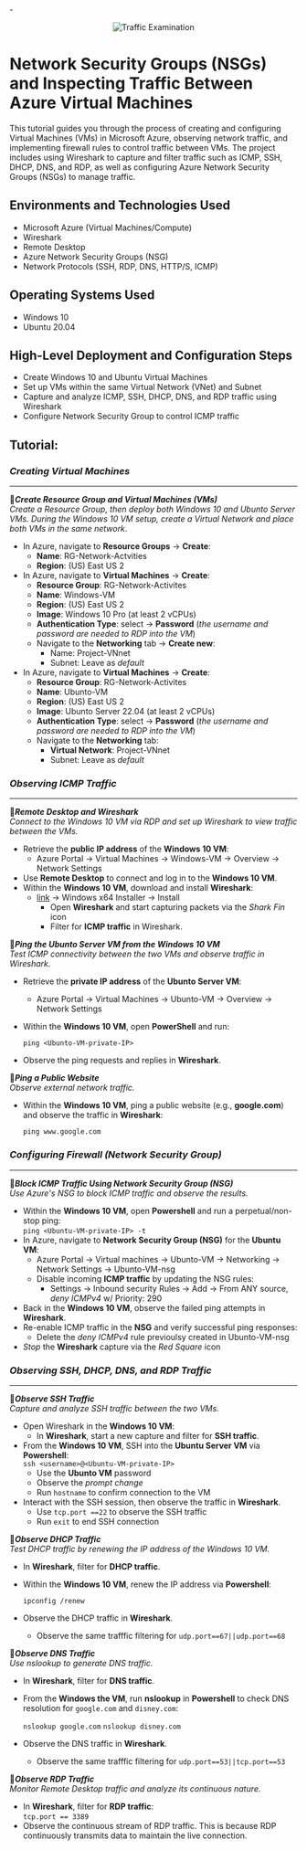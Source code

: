 -<p align="center">
<img src="https://i.imgur.com/Ua7udoS.png" alt="Traffic Examination"/>
</p>

<h1>Network Security Groups (NSGs) and Inspecting Traffic Between Azure Virtual Machines</h1>
This tutorial guides you through the process of creating and configuring Virtual Machines (VMs) in Microsoft Azure, observing network traffic, and implementing firewall rules to control traffic between VMs. The project includes using Wireshark to capture and filter traffic such as ICMP, SSH, DHCP, DNS, and RDP, as well as configuring Azure Network Security Groups (NSGs) to manage traffic.

<h2>Environments and Technologies Used</h2>

- Microsoft Azure (Virtual Machines/Compute)
- Wireshark
- Remote Desktop
- Azure Network Security Groups (NSG)
- Network Protocols (SSH, RDP, DNS, HTTP/S, ICMP)
  
<h2>Operating Systems Used </h2>

- Windows 10 
- Ubuntu 20.04 

<h2>High-Level Deployment and Configuration Steps</h2>

- Create Windows 10 and Ubuntu Virtual Machines
- Set up VMs within the same Virtual Network (VNet) and Subnet
- Capture and analyze ICMP, SSH, DHCP, DNS, and RDP traffic using Wireshark
- Configure Network Security Group to control ICMP traffic


<h2>Tutorial:</h2>

### ***Creating Virtual Machines***

---

🔷***Create Resource Group and Virtual Machines (VMs)***  
*Create a Resource Group, then deploy both Windows 10 and Ubunto Server VMs. During the Windows 10 VM setup, create a Virtual Network and place both VMs in the same network*. 

- In Azure, navigate to **Resource Groups** → **Create**: 
    - **Name**: RG-Network-Actvities
    - **Region**: (US) East US 2
- In Azure, navigate to **Virtual Machines** → **Create**:
  - **Resource Group**: RG-Network-Activites 
  - **Name**: Windows-VM
  - **Region**: (US) East US 2
  - **Image**: Windows 10 Pro (at least 2 vCPUs)
  - **Authentication Type**: select → **Password** (*the username and password are needed to RDP into the VM*)
  - Navigate to the **Networking** tab → **Create new**:    
      - Name: Project-VNnet
      - Subnet: Leave as *default*     
- In Azure, navigate to **Virtual Machines** → **Create**:
  - **Resource Group**: RG-Network-Activites
  - **Name**: Ubunto-VM
  - **Region**: (US) East US 2
  - **Image**: Ubunto Server 22.04 (at least 2 vCPUs)
  - **Authentication Type**: select → **Password** (*the username and password are needed to RDP into the VM*)
  - Navigate to the **Networking** tab:
      -  **Virtual Network**: Project-VNnet
      -  Subnet: Leave as *default*



### ***Observing ICMP Traffic***

---

🔷***Remote Desktop and Wireshark***    
*Connect to the Windows 10 VM via RDP and set up Wireshark to view traffic between the VMs.*  

- Retrieve the **public IP address** of the **Windows 10 VM**:
    - Azure Portal → Virtual Machines → Windows-VM → Overview → Network Settings   
- Use **Remote Desktop** to connect and log in to the **Windows 10 VM**.
- Within the **Windows 10 VM**, download and install **Wireshark**:
    - [link](https://your-link-here) → Windows x64 Installer → Install
      - Open **Wireshark** and start capturing packets via the *Shark Fin* icon 
      - Filter for **ICMP traffic** in Wireshark.

🔷***Ping the Ubunto Server VM from the Windows 10 VM***  
*Test ICMP connectivity between the two VMs and observe traffic in Wireshark.*

- Retrieve the **private IP address** of the **Ubunto Server VM**:
    - Azure Portal → Virtual Machines → Ubunto-VM → Overview → Network Settings 
- Within the **Windows 10 VM**, open **PowerShell** and run:
   
     `ping <Ubunto-VM-private-IP>`
    
- Observe the ping requests and replies in **Wireshark**.

🔷***Ping a Public Website***  
*Observe external network traffic.*

-  Within the **Windows 10 VM**, ping a public website (e.g., **google.com**) and observe the traffic in **Wireshark**:

    `ping www.google.com`
 



### ***Configuring Firewall (Network Security Group)***

---

🔷***Block ICMP Traffic Using Network Security Group (NSG)***  
*Use Azure's NSG to block ICMP traffic and observe the results.*

- Within the **Windows 10 VM**, open **Powershell** and run a perpetual/non-stop ping:  
       `ping <Ubuntu-VM-private-IP> -t`  
- In Azure, navigate to **Network Security Group (NSG)** for the **Ubuntu VM**:
    - Azure Portal → Virtual machines → Ubunto-VM → Networking → Network Settings → Ubunto-VM-nsg
    - Disable incoming **ICMP traffic** by updating the NSG rules:
      - Settings → Inbound security Rules → Add → From ANY source, *deny ICMPv4* w/ Priority: 290
- Back in the **Windows 10 VM**, observe the failed ping attempts in **Wireshark**.
- Re-enable ICMP traffic in the **NSG** and verify successful ping responses:
    - Delete the *deny ICMPv4* rule previoulsy created in Ubunto-VM-nsg
- *Stop* the **Wireshark** capture via the *Red Square* icon 



### ***Observing SSH, DHCP, DNS, and RDP Traffic***

---

🔷***Observe SSH Traffic***  
*Capture and analyze SSH traffic between the two VMs.*

- Open Wireshark in the **Windows 10 VM**:
    - In **Wireshark**, start a new capture and filter for **SSH traffic**.
- From the **Windows 10 VM**, SSH into the **Ubuntu Server VM** via **Powershell**:  
    `ssh <username>@<Ubuntu-VM-private-IP>`
   - Use the **Ubunto VM** password
   - Observe the *prompt change*
   - Run `hostname` to confirm connection to the VM  
- Interact with the SSH session, then observe the traffic in **Wireshark**.
  - Use `tcp.port ==22` to observe the SSH traffic 
  - Run `exit` to end SSH connection

🔷***Observe DHCP Traffic***  
*Test DHCP traffic by renewing the IP address of the Windows 10 VM.*

- In **Wireshark**, filter for **DHCP traffic**.
- Within the **Windows 10 VM**, renew the IP address via **Powershell**:
    
     `ipconfig /renew`
  
- Observe the DHCP traffic in **Wireshark**.
  - Observe the same trafffic filtering for `udp.port==67||udp.port==68`

🔷***Observe DNS Traffic***  
*Use nslookup to generate DNS traffic.*

- In **Wireshark**, filter for **DNS traffic**.
- From the **Windows the VM**, run **nslookup** in **Powershell** to check DNS resolution for `google.com` and `disney.com`:
    
    `nslookup google.com`
    `nslookup disney.com`

- Observe the DNS traffic in **Wireshark**.
  - Observe the same trafffic filtering for `udp.port==53||tcp.port==53`
   

🔷***Observe RDP Traffic***  
*Monitor Remote Desktop traffic and analyze its continuous nature.*

- In **Wireshark**, filter for **RDP traffic**:  
    `tcp.port == 3389`
- Observe the continuous stream of RDP traffic. This is because RDP continuously transmits data to maintain the live connection.


